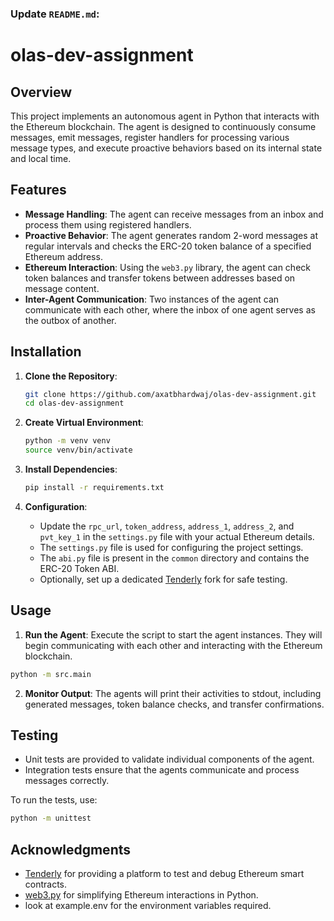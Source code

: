 ### Update `README.md`:

# olas-dev-assignment

## Overview

This project implements an autonomous agent in Python that interacts with the Ethereum blockchain. The agent is designed to continuously consume messages, emit messages, register handlers for processing various message types, and execute proactive behaviors based on its internal state and local time.

## Features

- **Message Handling**: The agent can receive messages from an inbox and process them using registered handlers.
- **Proactive Behavior**: The agent generates random 2-word messages at regular intervals and checks the ERC-20 token balance of a specified Ethereum address.
- **Ethereum Interaction**: Using the `web3.py` library, the agent can check token balances and transfer tokens between addresses based on message content.
- **Inter-Agent Communication**: Two instances of the agent can communicate with each other, where the inbox of one agent serves as the outbox of another.

## Installation

1. **Clone the Repository**:

   ```bash
   git clone https://github.com/axatbhardwaj/olas-dev-assignment.git
   cd olas-dev-assignment
   ```

2. **Create Virtual Environment**:

   ```bash
   python -m venv venv
   source venv/bin/activate
   ```

3. **Install Dependencies**:

   ```bash
   pip install -r requirements.txt
   ```

4. **Configuration**:
   - Update the `rpc_url`, `token_address`, `address_1`, `address_2`, and `pvt_key_1` in the `settings.py` file with your actual Ethereum details.
   - The `settings.py` file is used for configuring the project settings.
   - The `abi.py` file is present in the `common` directory and contains the ERC-20 Token ABI.
   - Optionally, set up a dedicated [Tenderly](https://tenderly.co/) fork for safe testing.

## Usage

1. **Run the Agent**:
   Execute the script to start the agent instances. They will begin communicating with each other and interacting with the Ethereum blockchain.

```bash
python -m src.main
```

2. **Monitor Output**:
   The agents will print their activities to stdout, including generated messages, token balance checks, and transfer confirmations.

## Testing

- Unit tests are provided to validate individual components of the agent.
- Integration tests ensure that the agents communicate and process messages correctly.

To run the tests, use:

```bash
python -m unittest
```

## Acknowledgments

- [Tenderly](https://tenderly.co/) for providing a platform to test and debug Ethereum smart contracts.
- [web3.py](https://web3py.readthedocs.io/en/stable/) for simplifying Ethereum interactions in Python.
- look at example.env for the environment variables required.
